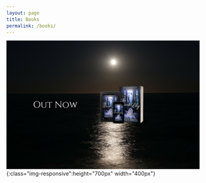 ```yaml
---
layout: page
title: Books
permalink: /books/
---
```


![image-title-here](/assets/images/lilypic.png){:class="img-responsive":height="700px" width="400px"}
